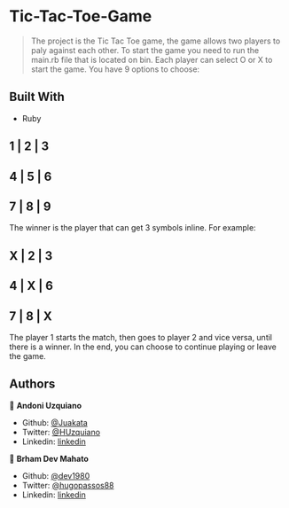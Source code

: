 # Tic-Tac-Toe-Game
> The project is the Tic Tac Toe game, the game allows two players to paly against each other. 
To start the game you need to run the main.rb file that is located on bin. Each player can select O or X  to start the game.
You have 9 options to choose:

## Built With

- Ruby

1 | 2 | 3
----------
4 | 5 | 6
----------
7 | 8 | 9
----------



The winner is the player that can get 3 symbols inline.
For example:

X | 2 | 3
----------
4 | X | 6
----------
7 | 8 | X
----------

The player 1 starts the match, then goes to player 2 and vice versa, until there is a winner.
In the end, you can choose to continue playing or leave the game.

## Authors

👤 **Andoni Uzquiano**

- Github: [@Juakata](https://github.com/Juakata)
- Twitter: [@HUzquiano](https://twitter.com/HUzquiano)
- Linkedin: [linkedin](https://www.linkedin.com/in/andoni-uzquiano-31304818a/)

👤 **Brham Dev Mahato**

- Github: [@dev1980](https://github.com/dev1980)
- Twitter: [@hugopassos88](https://twitter.com/MahatoBrham)
- Linkedin: [linkedin](https://www.linkedin.com/in/dev1980/)
